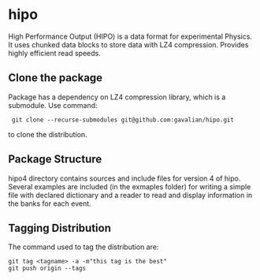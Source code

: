 # hipo
High Performance Output (HIPO) is a data format for experimental Physics.
It uses chunked data blocks to store data with LZ4 compression. Provides highly 
efficient read speeds.

## Clone the package

Package has a dependency on LZ4 compression library, which is a submodule.
Use command:

```
 git clone --recurse-submodules git@github.com:gavalian/hipo.git
```

to clone the distribution.


## Package Structure

hipo4 directory contains sources and include files for version 4 of hipo.
Several examples are included (in the exmaples folder) for writing a simple
file with declared dictionary and a reader to read and display information
in the banks for each event.

## Tagging Distribution

The command used to tag the distribution are:

```
git tag <tagname> -a -m"this tag is the best"
git push origin --tags
```
